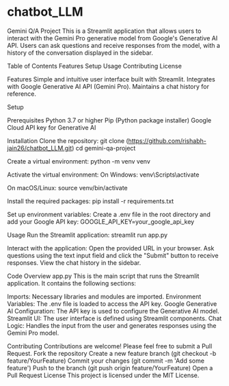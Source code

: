 # chatbot_LLM
Gemini Q/A Project
This is a Streamlit application that allows users to interact with the Gemini Pro generative model from Google's Generative AI API. Users can ask questions and receive responses from the model, with a history of the conversation displayed in the sidebar.

Table of Contents
Features
Setup
Usage
Contributing
License


Features
Simple and intuitive user interface built with Streamlit.
Integrates with Google Generative AI API (Gemini Pro).
Maintains a chat history for reference.


Setup

Prerequisites
Python 3.7 or higher
Pip (Python package installer)
Google Cloud API key for Generative AI


Installation
Clone the repository:
git clone (https://github.com/rishabh-jain26/chatbot_LLM.git)
cd gemini-qa-project


Create a virtual environment:
python -m venv venv


Activate the virtual environment:
On Windows:
venv\Scripts\activate

On macOS/Linux:
source venv/bin/activate

Install the required packages:
pip install -r requirements.txt


Set up environment variables:
Create a .env file in the root directory and add your Google API key:
GOOGLE_API_KEY=your_google_api_key


Usage
Run the Streamlit application:
streamlit run app.py


Interact with the application:
Open the provided URL in your browser.
Ask questions using the text input field and click the "Submit" button to receive responses.
View the chat history in the sidebar.


Code Overview
app.py
This is the main script that runs the Streamlit application. It contains the following sections:

Imports: Necessary libraries and modules are imported.
Environment Variables: The .env file is loaded to access the API key.
Google Generative AI Configuration: The API key is used to configure the Generative AI model.
Streamlit UI: The user interface is defined using Streamlit components.
Chat Logic: Handles the input from the user and generates responses using the Gemini Pro model.


Contributing
Contributions are welcome! Please feel free to submit a Pull Request.
Fork the repository
Create a new feature branch (git checkout -b feature/YourFeature)
Commit your changes (git commit -m 'Add some feature')
Push to the branch (git push origin feature/YourFeature)
Open a Pull Request
License
This project is licensed under the MIT License.
